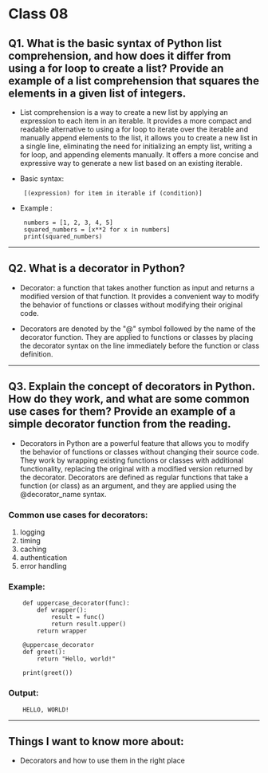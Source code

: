 # Class 08

## Q1. What is the basic syntax of Python list comprehension, and how does it differ from using a for loop to create a list? Provide an example of a list comprehension that squares the elements in a given list of integers.


+ List comprehension is a way to create a new list by applying an expression to each item in an iterable. It provides a more compact and readable alternative to using a for loop to iterate over the iterable and manually append elements to the list, it allows you to create a new list in a single line, eliminating the need for initializing an empty list, writing a for loop, and appending elements manually. It offers a more concise and expressive way to generate a new list based on an existing iterable.

 + Basic syntax:

        [(expression) for item in iterable if (condition)]

 + Example :

        numbers = [1, 2, 3, 4, 5]
        squared_numbers = [x**2 for x in numbers]
        print(squared_numbers)

---

## Q2. What is a decorator in Python?

+ Decorator: a function that takes another function as input and returns a modified version of that function. It provides a convenient way to modify the behavior of functions or classes without modifying their original code.

+ Decorators are denoted by the "@" symbol followed by the name of the decorator function. They are applied to functions or classes by placing the decorator syntax on the line immediately before the function or class definition.

---

## Q3. Explain the concept of decorators in Python. How do they work, and what are some common use cases for them? Provide an example of a simple decorator function from the reading.

+ Decorators in Python are a powerful feature that allows you to modify the behavior of functions or classes without changing their source code. They work by wrapping existing functions or classes with additional functionality, replacing the original with a modified version returned by the decorator. Decorators are defined as regular functions that take a function (or class) as an argument, and they are applied using the @decorator_name syntax.

### Common use cases for decorators:

1. logging
2. timing
3. caching
4. authentication
5. error handling
 

### Example:
      
        def uppercase_decorator(func):
            def wrapper():
                result = func()
                return result.upper()
            return wrapper

        @uppercase_decorator
        def greet():
            return "Hello, world!"

        print(greet())

### Output:

        HELLO, WORLD!

---

## Things I want to know more about:

+ Decorators and how to use them in the right place